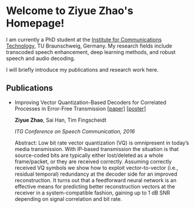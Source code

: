 # Welcome to Ziyue Zhao's Homepage!

I am currently a PhD student at the [Institute for Communications Technology](https://www.ifn.ing.tu-bs.de/en/ifn/), TU Braunschweig, Germany. My research fields include transcoded speech enhancement, deep learning methods, and robust speech and audio decoding. 

I will briefly introduce my publications and research work here. 

##  Publications
- Improving Vector Quantization-Based Decoders for Correlated Processes in Error-Free Transmission [[paper]](https://www.researchgate.net/profile/Ziyue_Zhao/publication/309321915_Improving_Vector_Quantization-Based_Decoders_for_Correlated_Processes_in_Error-Free_Transmission/links/5809eec908ae3a04d624f3aa.pdf) [[poster]](https://www.researchgate.net/profile/Ziyue_Zhao/publication/309321915_Improving_Vector_Quantization-Based_Decoders_for_Correlated_Processes_in_Error-Free_Transmission/links/5809eec908ae3a04d624f3aa.pdf)

  **Ziyue Zhao**, Sai Han, Tim Fingscheidt

  _ITG Conference on Speech Communication, 2016_

  Abstract: Low bit rate vector quantization (VQ) is omnipresent in today’s media transmission. With IP-based transmission the situation is that source-coded bits are typically either lost/deleted as a whole frame/packet, or they are received correctly. Assuming correctly received VQ symbols we show how to exploit vector-to-vector (i.e., residual temporal) redundancy at the decoder side for an improved reconstruction. It turns out that a feedforward neural network is an effective means for predicting better reconstruction vectors at the receiver in a system-compatible fashion, gaining up to 1 dB SNR depending on signal correlation and bit rate.

